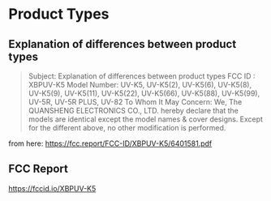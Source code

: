 # Product Types

## Explanation of differences between product types

> Subject: Explanation of differences between product types
> FCC ID : XBPUV-K5
> Model Number: UV-K5, UV-K5(2), UV-K5(6), UV-K5(8), UV-K5(9), UV-K5(11),
> UV-K5(22), UV-K5(66), UV-K5(88), UV-K5(99), UV-5R, UV-5R PLUS, UV-82
> To Whom It May Concern:
> We, The QUANSHENG ELECTRONICS CO., LTD. hereby declare that the models are
> identical except the model names & cover designs.
> Except for the different above, no other modification is performed.

from here: https://fcc.report/FCC-ID/XBPUV-K5/6401581.pdf

## FCC Report
https://fccid.io/XBPUV-K5
